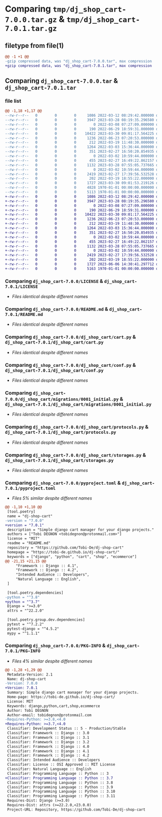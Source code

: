 # Comparing `tmp/dj_shop_cart-7.0.0.tar.gz` & `tmp/dj_shop_cart-7.0.1.tar.gz`

## filetype from file(1)

```diff
@@ -1 +1 @@
-gzip compressed data, was "dj_shop_cart-7.0.0.tar", max compression
+gzip compressed data, was "dj_shop_cart-7.0.1.tar", max compression
```

## Comparing `dj_shop_cart-7.0.0.tar` & `dj_shop_cart-7.0.1.tar`

### file list

```diff
@@ -1,18 +1,17 @@
--rw-r--r--   0        0        0     1086 2022-03-12 08:29:42.000000 dj_shop_cart-7.0.0/LICENSE
--rw-r--r--   0        0        0     3947 2023-03-28 08:19:35.296580 dj_shop_cart-7.0.0/README.md
--rw-r--r--   0        0        0        0 2022-03-08 07:27:09.000000 dj_shop_cart-7.0.0/dj_shop_cart/__init__.py
--rw-r--r--   0        0        0      190 2022-06-29 18:59:31.000000 dj_shop_cart-7.0.0/dj_shop_cart/apps.py
--rw-r--r--   0        0        0    10422 2023-03-30 09:01:17.564225 dj_shop_cart-7.0.0/dj_shop_cart/cart.py
--rw-r--r--   0        0        0     1236 2022-06-23 07:20:53.000000 dj_shop_cart-7.0.0/dj_shop_cart/conf.py
--rw-r--r--   0        0        0      212 2022-03-19 11:48:30.000000 dj_shop_cart-7.0.0/dj_shop_cart/context_processors.py
--rw-r--r--   0        0        0     1264 2022-03-03 15:36:44.000000 dj_shop_cart-7.0.0/dj_shop_cart/migrations/0001_initial.py
--rw-r--r--   0        0        0      351 2023-02-27 16:50:20.854935 dj_shop_cart-7.0.0/dj_shop_cart/migrations/0002_rename_items_cart_data.py
--rw-r--r--   0        0        0        0 2022-03-02 10:59:44.000000 dj_shop_cart-7.0.0/dj_shop_cart/migrations/__init__.py
--rw-r--r--   0        0        0      455 2023-02-27 16:49:22.862157 dj_shop_cart-7.0.0/dj_shop_cart/models.py
--rw-r--r--   0        0        0     1132 2023-03-28 07:55:05.737665 dj_shop_cart-7.0.0/dj_shop_cart/protocols.py
--rw-r--r--   0        0        0        0 2022-03-02 10:59:44.000000 dj_shop_cart-7.0.0/dj_shop_cart/py.typed
--rw-r--r--   0        0        0     2419 2023-02-27 17:39:56.532528 dj_shop_cart-7.0.0/dj_shop_cart/storages.py
--rw-r--r--   0        0        0      202 2022-03-19 18:55:22.000000 dj_shop_cart-7.0.0/dj_shop_cart/utils.py
--rw-r--r--   0        0        0     1727 2023-03-30 09:01:53.219126 dj_shop_cart-7.0.0/pyproject.toml
--rw-r--r--   0        0        0     4828 1970-01-01 00:00:00.000000 dj_shop_cart-7.0.0/setup.py
--rw-r--r--   0        0        0     5113 1970-01-01 00:00:00.000000 dj_shop_cart-7.0.0/PKG-INFO
+-rw-r--r--   0        0        0     1086 2022-03-12 08:29:42.000000 dj_shop_cart-7.0.1/LICENSE
+-rw-r--r--   0        0        0     3947 2023-03-28 08:19:35.296580 dj_shop_cart-7.0.1/README.md
+-rw-r--r--   0        0        0        0 2022-03-08 07:27:09.000000 dj_shop_cart-7.0.1/dj_shop_cart/__init__.py
+-rw-r--r--   0        0        0      190 2022-06-29 18:59:31.000000 dj_shop_cart-7.0.1/dj_shop_cart/apps.py
+-rw-r--r--   0        0        0    10422 2023-03-30 09:01:17.564225 dj_shop_cart-7.0.1/dj_shop_cart/cart.py
+-rw-r--r--   0        0        0     1236 2022-06-23 07:20:53.000000 dj_shop_cart-7.0.1/dj_shop_cart/conf.py
+-rw-r--r--   0        0        0      212 2022-03-19 11:48:30.000000 dj_shop_cart-7.0.1/dj_shop_cart/context_processors.py
+-rw-r--r--   0        0        0     1264 2022-03-03 15:36:44.000000 dj_shop_cart-7.0.1/dj_shop_cart/migrations/0001_initial.py
+-rw-r--r--   0        0        0      351 2023-02-27 16:50:20.854935 dj_shop_cart-7.0.1/dj_shop_cart/migrations/0002_rename_items_cart_data.py
+-rw-r--r--   0        0        0        0 2022-03-02 10:59:44.000000 dj_shop_cart-7.0.1/dj_shop_cart/migrations/__init__.py
+-rw-r--r--   0        0        0      455 2023-02-27 16:49:22.862157 dj_shop_cart-7.0.1/dj_shop_cart/models.py
+-rw-r--r--   0        0        0     1132 2023-03-28 07:55:05.737665 dj_shop_cart-7.0.1/dj_shop_cart/protocols.py
+-rw-r--r--   0        0        0        0 2022-03-02 10:59:44.000000 dj_shop_cart-7.0.1/dj_shop_cart/py.typed
+-rw-r--r--   0        0        0     2419 2023-02-27 17:39:56.532528 dj_shop_cart-7.0.1/dj_shop_cart/storages.py
+-rw-r--r--   0        0        0      202 2022-03-19 18:55:22.000000 dj_shop_cart-7.0.1/dj_shop_cart/utils.py
+-rw-r--r--   0        0        0     1727 2023-06-06 14:30:41.297712 dj_shop_cart-7.0.1/pyproject.toml
+-rw-r--r--   0        0        0     5163 1970-01-01 00:00:00.000000 dj_shop_cart-7.0.1/PKG-INFO
```

### Comparing `dj_shop_cart-7.0.0/LICENSE` & `dj_shop_cart-7.0.1/LICENSE`

 * *Files identical despite different names*

### Comparing `dj_shop_cart-7.0.0/README.md` & `dj_shop_cart-7.0.1/README.md`

 * *Files identical despite different names*

### Comparing `dj_shop_cart-7.0.0/dj_shop_cart/cart.py` & `dj_shop_cart-7.0.1/dj_shop_cart/cart.py`

 * *Files identical despite different names*

### Comparing `dj_shop_cart-7.0.0/dj_shop_cart/conf.py` & `dj_shop_cart-7.0.1/dj_shop_cart/conf.py`

 * *Files identical despite different names*

### Comparing `dj_shop_cart-7.0.0/dj_shop_cart/migrations/0001_initial.py` & `dj_shop_cart-7.0.1/dj_shop_cart/migrations/0001_initial.py`

 * *Files identical despite different names*

### Comparing `dj_shop_cart-7.0.0/dj_shop_cart/protocols.py` & `dj_shop_cart-7.0.1/dj_shop_cart/protocols.py`

 * *Files identical despite different names*

### Comparing `dj_shop_cart-7.0.0/dj_shop_cart/storages.py` & `dj_shop_cart-7.0.1/dj_shop_cart/storages.py`

 * *Files identical despite different names*

### Comparing `dj_shop_cart-7.0.0/pyproject.toml` & `dj_shop_cart-7.0.1/pyproject.toml`

 * *Files 5% similar despite different names*

```diff
@@ -1,10 +1,10 @@
 [tool.poetry]
 name = "dj-shop-cart"
-version = "7.0.0"
+version = "7.0.1"
 description = "Simple django cart manager for your django projects."
 authors = ["Tobi DEGNON <tobidegnon@protonmail.com>"]
 license = "MIT"
 readme = "README.md"
 repository = "https://github.com/Tobi-De/dj-shop-cart"
 homepage = "https://tobi-de.github.io/dj-shop-cart/"
 keywords = ["django", "python", "cart", "shop", "ecommerce"]
@@ -21,15 +21,15 @@
     "Framework :: Django :: 4.1",
     "Framework :: Django :: 4.2",
     "Intended Audience :: Developers",
     "Natural Language :: English",
 ]
 
 [tool.poetry.dependencies]
-python = "^3.8"
+python = "^3.7"
 Django = ">=3.0"
 attrs = "^22.2.0"
 
 [tool.poetry.group.dev.dependencies]
 pytest = "^7.2.2"
 pytest-django = "^4.5.2"
 mypy = "^1.1.1"
```

### Comparing `dj_shop_cart-7.0.0/PKG-INFO` & `dj_shop_cart-7.0.1/PKG-INFO`

 * *Files 4% similar despite different names*

```diff
@@ -1,28 +1,29 @@
 Metadata-Version: 2.1
 Name: dj-shop-cart
-Version: 7.0.0
+Version: 7.0.1
 Summary: Simple django cart manager for your django projects.
 Home-page: https://tobi-de.github.io/dj-shop-cart/
 License: MIT
 Keywords: django,python,cart,shop,ecommerce
 Author: Tobi DEGNON
 Author-email: tobidegnon@protonmail.com
-Requires-Python: >=3.8,<4.0
+Requires-Python: >=3.7,<4.0
 Classifier: Development Status :: 5 - Production/Stable
 Classifier: Framework :: Django :: 3.0
 Classifier: Framework :: Django :: 3.1
 Classifier: Framework :: Django :: 3.2
 Classifier: Framework :: Django :: 4.0
 Classifier: Framework :: Django :: 4.1
 Classifier: Framework :: Django :: 4.2
 Classifier: Intended Audience :: Developers
 Classifier: License :: OSI Approved :: MIT License
 Classifier: Natural Language :: English
 Classifier: Programming Language :: Python :: 3
+Classifier: Programming Language :: Python :: 3.7
 Classifier: Programming Language :: Python :: 3.8
 Classifier: Programming Language :: Python :: 3.9
 Classifier: Programming Language :: Python :: 3.10
 Classifier: Programming Language :: Python :: 3.11
 Requires-Dist: Django (>=3.0)
 Requires-Dist: attrs (>=22.2.0,<23.0.0)
 Project-URL: Repository, https://github.com/Tobi-De/dj-shop-cart
```

